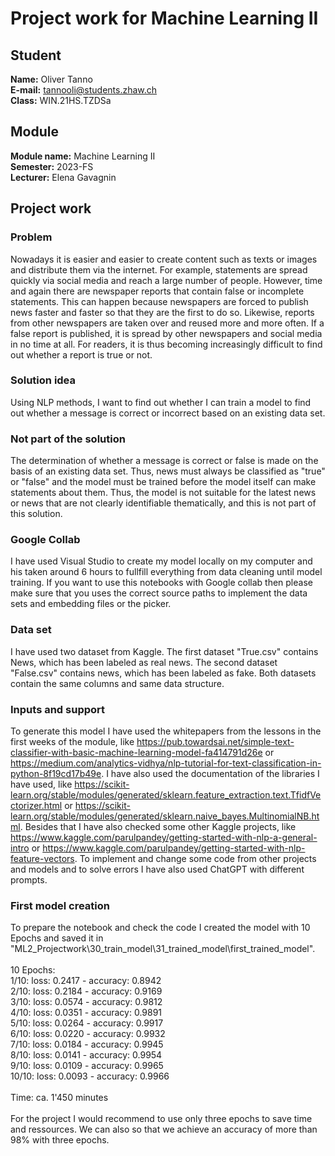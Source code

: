 # Project work for Machine Learning II

## Student
**Name:** Oliver Tanno <br />
**E-mail:** tannooli@students.zhaw.ch <br />
**Class:** WIN.21HS.TZDSa <br />

## Module
**Module name:** Machine Learning II <br />
**Semester:** 2023-FS <br />
**Lecturer:** Elena Gavagnin <br />

## Project work

### Problem
Nowadays it is easier and easier to create content such as texts or images and distribute them via the internet. For example, statements are spread quickly via social media and reach a large number of people. However, time and again there are newspaper reports that contain false or incomplete statements. This can happen because newspapers are forced to publish news faster and faster so that they are the first to do so. Likewise, reports from other newspapers are taken over and reused more and more often. If a false report is published, it is spread by other newspapers and social media in no time at all. For readers, it is thus becoming increasingly difficult to find out whether a report is true or not.

### Solution idea
Using NLP methods, I want to find out whether I can train a model to find out whether a message is correct or incorrect based on an existing data set.

### Not part of the solution
The determination of whether a message is correct or false is made on the basis of an existing data set. Thus, news must always be classified as "true" or "false" and the model must be trained before the model itself can make statements about them. Thus, the model is not suitable for the latest news or news that are not clearly identifiable thematically, and this is not part of this solution.

### Google Collab
I have used Visual Studio to create my model locally on my computer and his taken around 6 hours to fullfill everything from data cleaning until model training. If you want to use this notebooks with Google collab then please make sure that you uses the correct source paths to implement the data sets and embedding files or the picker.

### Data set
I have used two dataset from Kaggle. The first dataset "True.csv" contains News, which has been labeled as real news. The second dataset "False.csv" contains news, which has been labeled as fake. Both datasets contain the same columns and same data structure.

### Inputs and support
To generate this model I have used the whitepapers from the lessons in the first weeks of the module, like https://pub.towardsai.net/simple-text-classifier-with-basic-machine-learning-model-fa414791d26e or https://medium.com/analytics-vidhya/nlp-tutorial-for-text-classification-in-python-8f19cd17b49e. I have also used the documentation of the libraries I have used, like https://scikit-learn.org/stable/modules/generated/sklearn.feature_extraction.text.TfidfVectorizer.html or https://scikit-learn.org/stable/modules/generated/sklearn.naive_bayes.MultinomialNB.html. Besides that I have also checked some other Kaggle projects, like https://www.kaggle.com/parulpandey/getting-started-with-nlp-a-general-intro or https://www.kaggle.com/parulpandey/getting-started-with-nlp-feature-vectors. To implement and change some code from other projects and models and  to solve errors I have also used ChatGPT with different prompts. 

### First model creation
To prepare the notebook and check the code I created the model with 10 Epochs and saved it in "ML2_Projectwork\30_train_model\31_trained_model\first_trained_model". <br />
<br />
10 Epochs: <br />
1/10: loss: 0.2417 - accuracy: 0.8942 <br />
2/10: loss: 0.2184 - accuracy: 0.9169 <br />
3/10: loss: 0.0574 - accuracy: 0.9812 <br />
4/10: loss: 0.0351 - accuracy: 0.9891 <br />
5/10: loss: 0.0264 - accuracy: 0.9917 <br />
6/10: loss: 0.0220 - accuracy: 0.9932 <br />
7/10: loss: 0.0184 - accuracy: 0.9945 <br />
8/10: loss: 0.0141 - accuracy: 0.9954 <br />
9/10: loss: 0.0109 - accuracy: 0.9965 <br />
10/10: loss: 0.0093 - accuracy: 0.9966 <br />
<br />
Time: ca. 1'450 minutes <br />
<br />
For the project I would recommend to use only three epochs to save time and ressources. We can also so that we achieve an accuracy of more than 98% with three epochs.